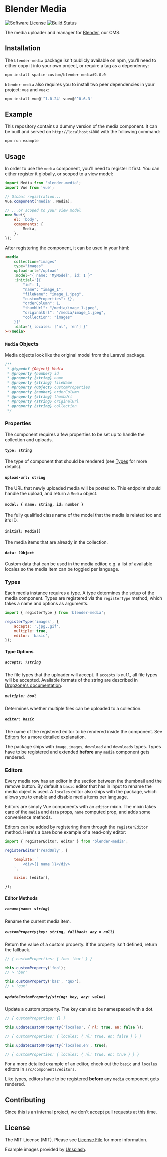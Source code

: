 # Blender Media

[![Software License](https://img.shields.io/badge/license-MIT-brightgreen.svg?style=flat-square)](LICENSE.md)
[![Build Status](https://img.shields.io/travis/spatie-custom/blender-media.svg?style=flat-square)](https://travis-ci.org/spatie-custom/blender-media)

The media uploader and manager for [Blender](https://github.com/spatie-custom/blender), our CMS.

## Installation

The `blender-media` package isn't publicly available on npm, you'll need to either copy it into your own project, or require a tag as a dependency:

```bash
npm install spatie-custom/blender-media#2.0.0
```

`blender-media` also requires you to install two peer dependencies in your project: `vue` and `vuex`:

```bash
npm install vue@'^1.0.24' vuex@'^0.6.3'
```

## Example

This repository contains a dummy version of the media component. It can be built and served on `http://localhost:4000` with the following command:

```bash
npm run example
```

## Usage

In order to use the `media` component, you'll need to register it first. You can either register it globally, or scoped to a view model:

```js
import Media from 'blender-media';
import Vue from 'vue';

// Global registration...
Vue.component('media', Media);

// ...or scoped to your view model
new Vue({
    el: 'body',
    components: {
        Media,
    },
});
```

After registering the component, it can be used in your html:

```html
<media
    collection="images"
    type="images"
    upload-url="/upload"
    :model="{ name: 'MyModel', id: 1 }"
    :initial='[{
        "id": 1,
        "name": "image_1",
        "fileName": "image_1.jpeg",
        "customProperties": {},
        "orderColumn": 1,
        "thumbUrl": "/media/image_1.jpeg",
        "originalUrl": "/media/image_1.jpeg",
        "collection": "images"
    }]'
    :data="{ locales: ['nl', 'en'] }"
></media>
```

### `Media` Objects

Media objects look like the original model from the Laravel package.

```js
/**
 * @typedef {Object} Media
 * @property {number} id
 * @property {string} name
 * @property {string} fileName
 * @property {Object} customProperties
 * @property {number} orderColumn
 * @property {string} thumbUrl
 * @property {string} originalUrl
 * @property {string} collection
 */
```

### Properties

The component requires a few properties to be set up to handle the collection and uploads.

#### `type: string`

The type of component that should be rendered (see [Types](#types) for more details).

#### `upload-url: string`

The URL that newly uploaded media will be posted to. This endpoint should handle the upload, and return a `Media` object.

#### `model: { name: string, id: number }`

The fully qualified class name of the model that the media is related too and it's ID.

#### `initial: Media[]`

The media items that are already in the collection.

#### `data: ?Object`

Custom data that can be used in the media editor, e.g. a list of available locales so the media item can be toggled per language.

### Types

Each media instance requires a type. A type determines the setup of the media component. Types are registered via the `registerType` method, which takes a name and options as arguments.

```js
import { registerType } from 'blender-media';

registerType('images', {
    accepts: '.jpg,.gif',
    multiple: true,
    editor: 'basic',
});
```

#### Type Options

##### `accepts: ?string`

The file types that the uploader will accept. If `accepts` is `null`, all file types will be accepted. Available formats of the string are described in [Dropzone's documentation](#).

##### `multiple: bool`

Determines whether multiple files can be uploaded to a collection.

##### `editor: basic`

The name of the registered editor to be rendered inside the component. See [Editors](#editors) for a more detailed explanation.

The package ships with `image`, `images`, `download` and `downloads` types. Types have to be registered and extended **before** any `media` component gets rendered.

### Editors

Every media row has an editor in the section between the thumbnail and the remove button. By default a `basic` editor that has in input to rename the media object is used. A `locales` editor also ships with the package, which allows you to enable and disable media items per language.

Editors are simply Vue components with an `editor` mixin. The mixin takes care of the `media` and `data` props, `name` computed prop, and adds some convenience methods.

Editors can be added by registering them through the `registerEditor` method. Here's a bare bone example of a read-only editor:

```js
import { registerEditor, editor } from 'blender-media';

registerEditor('readOnly', {

    template: `
        <div>{{ name }}</div>
    `,

    mixin: [editor],

});
```

#### Editor Methods

##### `rename(name: string)`

Rename the current media item.

##### `customProperty(key: string, fallback: any = null)`

Return the value of a custom property. If the property isn't defined, return the fallback.

```js
// { customProperties: { foo: 'bar' } }

this.customProperty('foo');
// > 'bar'

this.customProperty('baz', 'qux');
// > 'qux'
```

##### `updateCustomProperty(string: key, any: value)`

Update a custom property. The key can also be namespaced with a dot.

```js
// { customProperties: {} }

this.updateCustomProperty('locales', { nl: true, en: false });

// { customProperties: { locales: { nl: true, en: false } } }

this.updateCustomProperty('locales.en', true);

// { customProperties: { locales: { nl: true, en: true } } }
```

For a more detailed example of an editor, check out the `basic` and `locales` editors in `src/components/editors`.

Like types, editors have to be registered **before** any `media` component gets rendered.

## Contributing

Since this is an internal project, we don't accept pull requests at this time.

## License

The MIT License (MIT). Please see [License File](LICENSE.md) for more information.

Example images provided by [Unsplash](https://unsplash.com).
